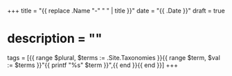 +++
title = "{{ replace .Name "-" " " | title }}"
date = "{{ .Date }}"
draft = true
# description = ""

tags = [{{ range $plural, $terms := .Site.Taxonomies }}{{ range $term, $val := $terms }}"{{ printf "%s" $term }}",{{ end }}{{ end }}]
+++

